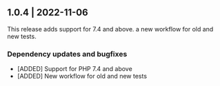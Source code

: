 ## 1.0.4 | 2022-11-06

This release adds support for 7.4 and above. a new workflow for old and new tests.

### Dependency updates and bugfixes

- [ADDED] Support for PHP 7.4 and above
- [ADDED] New workflow for old and new tests